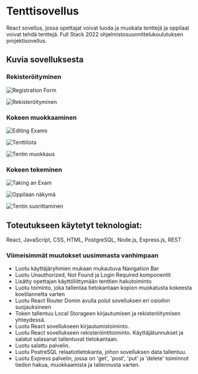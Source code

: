 # Tenttisovellus

React sovellus, jossa opettajat voivat luoda ja muokata tenttejä ja oppilaat voivat tehdä tenttejä. Full Stack 2022 ohjelmistosuunnittelukoulutuksen projektisovellus.

## Kuvia sovelluksesta

### Rekisteröityminen

![Registration Form](https://user-images.githubusercontent.com/114909607/209111686-d31c6717-4bce-4d36-bda2-fd3e1960700d.gif)

![Rekisteröityminen](https://user-images.githubusercontent.com/114909607/209115561-b79f8310-e9fe-4daa-b22a-da2991db8333.png)

### Kokeen muokkaaminen

![Editing Exams](https://user-images.githubusercontent.com/114909607/209111800-fff823ec-62c5-471a-aac3-81d88b596eb5.gif)

![Tenttilista](https://user-images.githubusercontent.com/114909607/209115651-91fe3f76-381a-44b3-8dd8-efad97bffb28.png)

![Tentin muokkaus](https://user-images.githubusercontent.com/114909607/209115683-4065b112-27f9-476a-b831-93dfa68869d9.png)

### Kokeen tekeminen

![Taking an Exam](https://user-images.githubusercontent.com/114909607/209111886-5ab2a582-29e0-4980-afd9-b25660cd793e.gif)

![Oppilaan näkymä](https://user-images.githubusercontent.com/114909607/209115439-7bcf02d9-227e-4555-b447-ea9f71cfa7e0.png)

![Tentin suorittaminen](https://user-images.githubusercontent.com/114909607/209115729-713dab00-f356-488b-bb86-36ac8518bd7e.png)

## Toteutukseen käytetyt teknologiat:

React, JavaScript, CSS, HTML, PostgreSQL, Node.js, Express.js, REST

### Viimeisimmät muutokset uusimmasta vanhimpaan

- Luotu käyttäjäryhmien mukaan mukautuva Navigation Bar
- Luotu Unauthorized, Not Found ja Login Required komponentit
- Lisätty opettajan käyttöliittymään tenttien hakutoiminto
- Luotu toiminto, joka tallentaa tietokantaan kopion muokatusta kokeesta koetilannetta varten
- Luotu React Router Domin avulla polut sovelluksen eri osioihin suojauksineen
- Token tallentuu Local Storageen kirjautumisen ja rekisteröitymisen yhteydessä.
- Luotu React sovellukseen kirjautumistoiminto.
- Luotu React sovellukseen rekisteröintitoiminto. Käyttäjätunnukset ja salatut salasanat tallentuvat tietokantaan.
- Luotu salattu palvelin.
- Luotu PostreSQL relaatiotietokanta, johon sovelluksen data tallentuu.
- Luotu Express palvelin, jossa on 'get', 'post', 'put' ja 'delete' toiminnot tiedon hakua, muokkaamista ja tallennusta varten.

